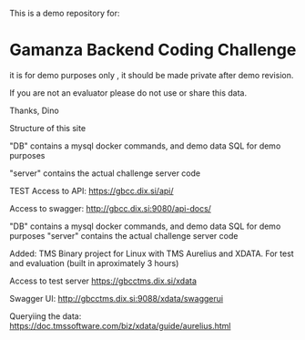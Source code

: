 This is a demo repository for:

# Gamanza Backend Coding Challenge
it is for demo purposes only , it should be made private after demo revision.

If you are not an evaluator please do not use or share this data.

Thanks, Dino

Structure of this site

"DB" contains a mysql docker commands, and demo data SQL for demo purposes

"server" contains the actual challenge server code

TEST 
Access to API:
https://gbcc.dix.si/api/

Access to swagger:
http://gbcc.dix.si:9080/api-docs/

  "DB" contains a mysql docker commands, and demo data SQL for demo purposes
  "server" contains the actual challenge server code

Added:
TMS Binary project for Linux with TMS Aurelius and XDATA.
For test and evaluation (built in aproximately 3 hours)

Access to test server 
https://gbcctms.dix.si/xdata

Swagger UI:
http://gbcctms.dix.si:9088/xdata/swaggerui

Queryiing the data:
https://doc.tmssoftware.com/biz/xdata/guide/aurelius.html